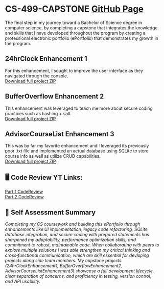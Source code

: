 # CS-499-CAPSTONE [GitHub Page](https://zlshackleton.github.io/CS-499-CAPSTONE/)
The final step in my journey toward a Bachelor of Science degree in computer science, by completing a capstone that integrates the knowledge and skills that I have developed throughout the program by creating a professional electronic portfolio (ePortfolio) that demonstrates my growth in the program.

## 24hrClock Enhancement 1
For this enhancement, I sought to improve the user interface as they navigated through the console. \
[Download full project ZIP](https://github.com/zlshackleton/CS-499-CAPSTONE/releases/tag/v1.0-24hrClock)

## BufferOverflow Enhancement 2
This enhancement was leveraged to teach me more about secure coding practices such as hashing + salt. \
[Download full project ZIP](https://github.com/zlshackleton/CS-499-CAPSTONE/releases/tag/v1.0-BufferOverflow)

## AdvisorCourseList Enhancement 3
This was by far my favorite enhancement and I leveraged its previously poor .txt file and implemented an actual database using SQLite to store course info as well as utilize CRUD capabilities. \
[Download full project ZIP](https://github.com/zlshackleton/CS-499-CAPSTONE/releases/tag/v1.0-AdvisorCourseList)

## 🖥 Code Review YT Links:
[Part 1 CodeReview](https://youtu.be/qyd_Doh0bfk) \
[Part 2 CodeReview](https://youtu.be/BMXbXZF70sE)

## 📃 Self Assessment Summary
_Completing my CS coursework and building this ePortfolio through enhancements like UI implementation, legacy code refactoring, SQLite database integration, and secure coding with prepared statements has sharpened my adaptability, performance optimization skills, and commitment to robust, maintainable code. When collaborating with peers to explore multiple solutions I was able strengthen my critical thinking and cross‑functional communication, which are skill essential for devloping projects along side team members. My capstone projects (24hrClockEnhancement1, BufferOverflowEnhancement2, AdvisorCourseListEnhancement3) showcase a full development lifecycle, clear separation of concerns, and proficiency in testing, version control, and API usability._
